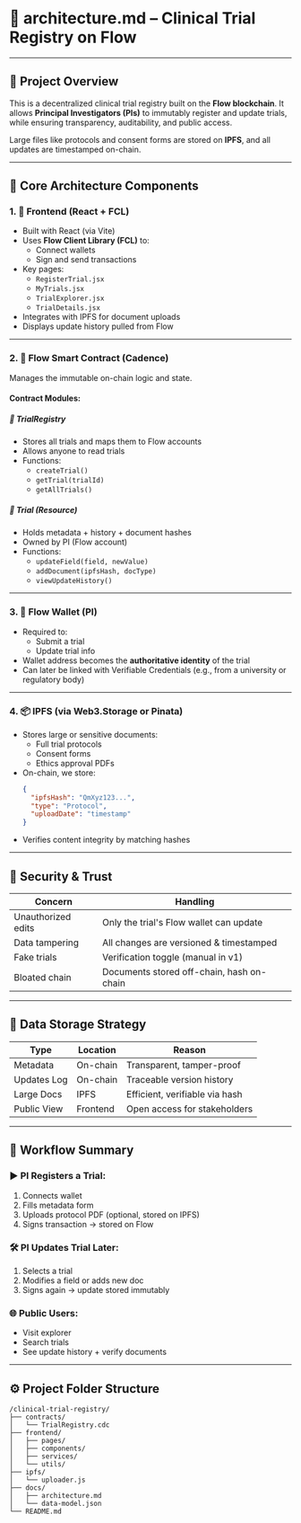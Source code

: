 # 📘 architecture.md – Clinical Trial Registry on Flow

---

## 📌 Project Overview

This is a decentralized clinical trial registry built on the **Flow blockchain**. It allows **Principal Investigators (PIs)** to immutably register and update trials, while ensuring transparency, auditability, and public access.

Large files like protocols and consent forms are stored on **IPFS**, and all updates are timestamped on-chain.

---

## 🧱 Core Architecture Components

### 1. 🧩 Frontend (React + FCL)
- Built with React (via Vite)
- Uses **Flow Client Library (FCL)** to:
  - Connect wallets
  - Sign and send transactions
- Key pages:
  - `RegisterTrial.jsx`
  - `MyTrials.jsx`
  - `TrialExplorer.jsx`
  - `TrialDetails.jsx`
- Integrates with IPFS for document uploads
- Displays update history pulled from Flow

---

### 2. 🔗 Flow Smart Contract (Cadence)
Manages the immutable on-chain logic and state.

#### Contract Modules:
##### 🔹 TrialRegistry
- Stores all trials and maps them to Flow accounts
- Allows anyone to read trials
- Functions:
  - `createTrial()`
  - `getTrial(trialId)`
  - `getAllTrials()`

##### 🔹 Trial (Resource)
- Holds metadata + history + document hashes
- Owned by PI (Flow account)
- Functions:
  - `updateField(field, newValue)`
  - `addDocument(ipfsHash, docType)`
  - `viewUpdateHistory()`

---

### 3. 👜 Flow Wallet (PI)
- Required to:
  - Submit a trial
  - Update trial info
- Wallet address becomes the **authoritative identity** of the trial
- Can later be linked with Verifiable Credentials (e.g., from a university or regulatory body)

---

### 4. 📦 IPFS (via Web3.Storage or Pinata)
- Stores large or sensitive documents:
  - Full trial protocols
  - Consent forms
  - Ethics approval PDFs
- On-chain, we store:
  ```json
  {
    "ipfsHash": "QmXyz123...",
    "type": "Protocol",
    "uploadDate": "timestamp"
  }
  ```
- Verifies content integrity by matching hashes

---

## 🔐 Security & Trust

| Concern               | Handling                                  |
|----------------------|-------------------------------------------|
| Unauthorized edits   | Only the trial's Flow wallet can update   |
| Data tampering       | All changes are versioned & timestamped   |
| Fake trials          | Verification toggle (manual in v1)        |
| Bloated chain        | Documents stored off-chain, hash on-chain |

---

## 🧾 Data Storage Strategy

| Type          | Location     | Reason                                 |
|---------------|--------------|----------------------------------------|
| Metadata      | On-chain     | Transparent, tamper-proof              |
| Updates Log   | On-chain     | Traceable version history              |
| Large Docs    | IPFS         | Efficient, verifiable via hash         |
| Public View   | Frontend     | Open access for stakeholders           |

---

## 🔁 Workflow Summary

### ▶️ PI Registers a Trial:
1. Connects wallet
2. Fills metadata form
3. Uploads protocol PDF (optional, stored on IPFS)
4. Signs transaction → stored on Flow

### 🛠 PI Updates Trial Later:
1. Selects a trial
2. Modifies a field or adds new doc
3. Signs again → update stored immutably

### 🌐 Public Users:
- Visit explorer
- Search trials
- See update history + verify documents

---

## ⚙️ Project Folder Structure

```
/clinical-trial-registry/
├── contracts/
│   └── TrialRegistry.cdc
├── frontend/
│   ├── pages/
│   ├── components/
│   ├── services/
│   └── utils/
├── ipfs/
│   └── uploader.js
├── docs/
│   ├── architecture.md
│   └── data-model.json
└── README.md
```
